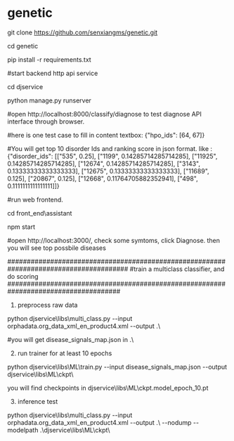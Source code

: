 # genetic

git clone https://github.com/senxiangms/genetic.git

cd genetic

pip install -r requirements.txt

#start backend http api service

cd djservice

python manage.py runserver

#open http://localhost:8000/classify/diagnose to test diagnose API interface through browser. 

#here is one test case to fill in content textbox: {"hpo_ids": [64, 67]}

#You will get top 10 disorder Ids and ranking score in json format.
like :
{"disorder_ids": [["535", 0.25], ["1199", 0.14285714285714285], ["11925", 0.14285714285714285], ["12674", 0.14285714285714285], ["3143", 0.13333333333333333], ["12675", 0.13333333333333333], ["11689", 0.125], ["20867", 0.125], ["12668", 0.11764705882352941], ["498", 0.1111111111111111]]}

#run web frontend.

cd front_end\assistant

npm start

#open http://localhost:3000/, check some symtoms, click Diagnose. then you will see top possbile diseases

#######################################################################################
#train a multiclass classifier, and do scoring
#####################################################################################
1. preprocess raw data

python djservice\libs\multi_class.py --input orphadata.org_data_xml_en_product4.xml --output .\

#you will get disease_signals_map.json in .\

2. run trainer for at least 10 epochs

python djservice\libs\ML\train.py --input disease_signals_map.json --output djservice\libs\ML\ckpt\

you will find checkpoints in djservice\libs\ML\ckpt\.model_epoch_10.pt


3. inference test

python djservice\libs\multi_class.py --input orphadata.org_data_xml_en_product4.xml --output .\ --nodump --modelpath .\djservice\libs\ML\ckpt\